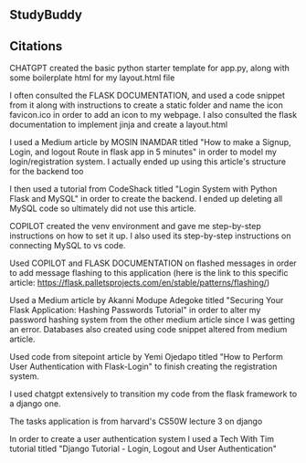 ## StudyBuddy

## Citations
CHATGPT created the basic python starter template for app.py, along with some boilerplate html for my layout.html file

I often consulted the FLASK DOCUMENTATION, and used a code snippet from it along with instructions to create a static folder and name the icon favicon.ico in order to add an icon to my webpage. I also consulted the flask documentation to implement jinja and create a layout.html

I used a Medium article by MOSIN INAMDAR titled "How to make a Signup, Login, and logout Route in flask app in 5 minutes" in order to model my login/registration system. I actually ended up using this article's structure for the backend too

I then used a tutorial from CodeShack titled "Login System with Python Flask and MySQL" in order to create the backend. I ended up deleting all MySQL code so ultimately did not use this article. 

COPILOT created the venv environment and gave me step-by-step instructions on how to set it up. I also used its step-by-step instructions on connecting MySQL to vs code. 

Used COPILOT and FLASK DOCUMENTATION on flashed messages in order to add message flashing to this application (here is the link to this specific article: https://flask.palletsprojects.com/en/stable/patterns/flashing/)

Used a Medium article by Akanni Modupe Adegoke titled "Securing Your Flask Application: Hashing Passwords Tutorial" in order to alter my password hashing system from the other medium article since I was getting an error. Databases also created using code snippet altered from medium article. 

Used code from sitepoint article by Yemi Ojedapo titled "How to Perform User Authentication with Flask-Login" to finish creating the registration system. 

I used chatgpt extensively to transition my code from the flask framework to a django one. 

The tasks application is from harvard's CS50W lecture 3 on django

In order to create a user authentication system I used a Tech With Tim tutorial titled "Django Tutorial - Login, Logout and User Authentication"